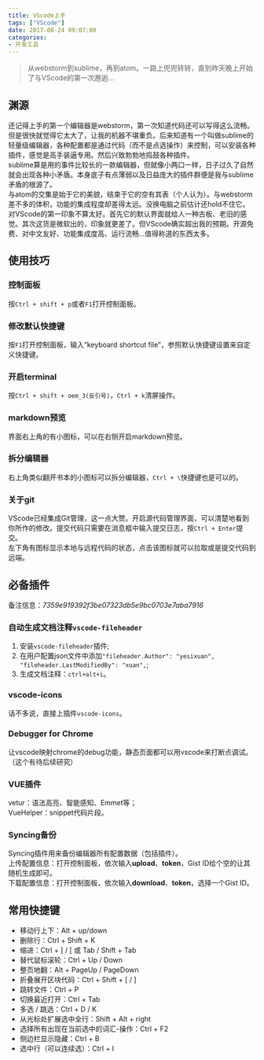 ```yaml
---
title: VScode上手
tags: ["VScode"]
date: 2017-08-24 09:07:00
categories:
- 开发工具
---
```

> 从webstorm到sublime，再到atom。一路上兜兜转转，直到昨天晚上开始了与VScode的第一次邂逅...

<!-- more -->
## 渊源
还记得上手的第一个编辑器是webstorm，第一次知道代码还可以写得这么流畅。但是很快就觉得它太大了，让我的机器不堪重负。后来知道有一个叫做sublime的轻量级编辑器，各种配置都是通过代码（而不是点选操作）来控制，可以安装各种插件，感觉是高手装逼专用。然后兴致勃勃地捣鼓各种插件。  
sublime算是用的事件比较长的一款编辑器，但就像小两口一样，日子过久了自然就会出现各种小矛盾。本身底子有点薄弱以及日益庞大的插件群便是我与sublime矛盾的根源了。  
与atom的交集是始于它的美貌，结束于它的空有其表（个人认为）。与webstorm差不多的体积，功能的集成程度却差得太远。没换电脑之前估计还hold不住它。  
对VScode的第一印象不算太好。首先它的默认界面就给人一种古板、老旧的感觉。其次这货是微软出的，印象就更差了。但VScode确实超出我的预期。开源免费、对中文友好、功能集成度高、运行流畅...值得称道的东西太多。  

## 使用技巧
### 控制面板
按`Ctrl + shift + p`或者`F1`打开控制面板。
### 修改默认快捷键
按`F1`打开控制面板，输入“keyboard shortcut file”，参照默认快捷键设置来自定义快捷键。
### 开启terminal
按`Ctrl + shift + oem_3(反引号)`，`Ctrl + k`清屏操作。
### markdown预览
界面右上角的有小图标，可以在右侧开启markdown预览。
### 拆分编辑器
右上角类似翻开书本的小图标可以拆分编辑器，`Ctrl + \`快捷键也是可以的。
### 关于git
VScode已经集成Git管理，这一点大赞。开启源代码管理界面，可以清楚地看到你所作的修改。提交代码只需要在消息框中输入提交日志，按`Ctrl + Enter`提交。  
左下角有图标显示本地与远程代码的状态，点击该图标就可以拉取或是提交代码到远端。  


## 必备插件
备注信息：*7359e919392f3be07323db5e9bc0703e7aba7916*

### 自动生成文档注释`vscode-fileheader`
1. 安装`vscode-fileheader`插件;
2. 在用户配置json文件中添加`"fileheader.Author": "yesixuan", "fileheader.LastModifiedBy": "xuan",`;  
3. 生成文档注释：`ctrl+alt+i`。    
### vscode-icons
话不多说，直接上插件`vscode-icons`。
### Debugger for Chrome
让vscode映射chrome的debug功能，静态页面都可以用vscode来打断点调试。（这个有待后续研究）
### VUE插件
vetur：语法高亮、智能感知、Emmet等；  
VueHelper：snippet代码片段。
### Syncing备份
Syncing插件用来备份编辑器所有配置数据（包括插件）。  
上传配置信息：打开控制面板，依次输入**upload**、**token**，Gist ID给个空的让其随机生成即可。  
下载配置信息：打开控制面板，依次输入**download**、**token**，选择一个Gist ID。

## 常用快捷键
- 移动行上下：Alt + up/down
- 删除行：Ctrl + Shift + K
- 缩进：Ctrl + ] / [ 或 Tab / Shift + Tab
- 替代鼠标滚轮：Ctrl + Up / Down
- 整页地翻：Alt + PageUp / PageDown
- 折叠展开区块代码：Ctrl + Shift + [ / ]
- 跳转文件：Ctrl + P
- 切换最近打开：Ctrl + Tab
- 多选 / 跳选：Ctrl + D / K
- 从光标处扩展选中全行：Shift + Alt + right
- 选择所有出现在当前选中的词汇-操作：Ctrl + F2
- 侧边栏显示隐藏：Ctrl + B
- 选中行（可以连续选）：Ctrl + I
